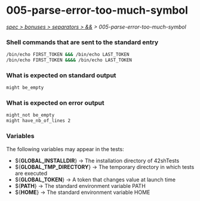 # 005-parse-error-too-much-symbol

*[spec > bonuses > separators > &&](..) > 005-parse-error-too-much-symbol*

### Shell commands that are sent to the standard entry

```bash
/bin/echo FIRST_TOKEN &&& /bin/echo LAST_TOKEN
/bin/echo FIRST_TOKEN &&&& /bin/echo LAST_TOKEN
```

### What is expected on standard output

```bash
might be_empty
```

### What is expected on error output

```bash
might_not be_empty
might have_nb_of_lines 2

```

### Variables

The following variables may appear in the tests:

* ${**GLOBAL_INSTALLDIR**} -> The installation directory of 42shTests
* ${**GLOBAL_TMP_DIRECTORY**} -> The temporary directory in which tests are executed
* ${**GLOBAL_TOKEN**} -> A token that changes value at launch time
* ${**PATH**} -> The standard environment variable PATH
* ${**HOME**} -> The standard environment variable HOME
